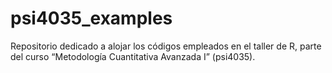 
# psi4035_examples

Repositorio dedicado a alojar los códigos empleados en el taller de R,
parte del curso “Metodología Cuantitativa Avanzada I” (psi4035).
